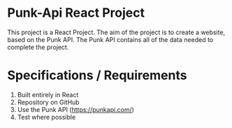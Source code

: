 # Punk-Api React Project

This project is a React Project. The aim of the project is to create a website, based on the Punk API. The Punk API contains
all of the data needed to complete the project.

# Specifications / Requirements
1. Built entirely in React
2. Repository on GitHub
3. Use the Punk API (https://punkapi.com/)
4. Test where possible

